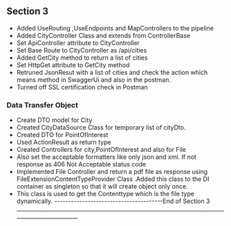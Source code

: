 ﻿## Section 3
* Added UseRouting ,UseEndpoints and MapControllers to the pipeline
* Added CityController Class and extends from ControllerBase
* Set ApiController attribute to CityController
* Set Base Route to CityController as /api/cities
* Added GetCity method to return a list of cities
* Set HttpGet attribute to GetCity method
* Retruned JsonResut with a list of cities and check the action which means method in SwaggerUi and also in the postman.
* Turned off SSL certification check in Postman
### Data Transfer Object
* Create DTO model for City
* Created CityDataSource Class for temporary list of cityDto.
* Created DTO for PointOfInterest
* Used ActionResult as return type
* Created Controllers for city,PointOfInterest and also for File
* Also set the acceptable formatters like only json and xml. If not response as 406 Not Acceptable status code
* Implemented File Controller and return a pdf file as response using FileExtensionContentTypeProvider Class .Added this class to  the DI container as singleton so that it will create object only once.
* This class is used to get the Contenttype which is the file type dynamically.
---------------------------------------End of Section 3 _________________________________________________________________________________________________
